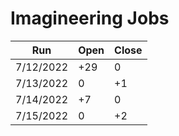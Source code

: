 # Imagineering Jobs

| Run         | Open        | Close    |
| ----------- | ----------- | ---------|
| 7/12/2022   | +29         | 0        |
| 7/13/2022   | 0           | +1       |
| 7/14/2022   | +7          | 0        |
| 7/15/2022   | 0           | +2        |
